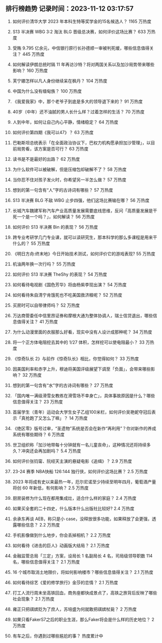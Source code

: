 
## 排行榜趋势 记录时间：2023-11-12 03:17:57
  
  1. 如何评价清华大学 2023 年本科生特等奖学金的15名候选人？ 1165 万热度
    
  2. S13 半决赛 WBG 3:2 淘汰 BLG 晋级总决赛，如何评价这场比赛？ 633 万热度
    
  3. 受贿 9.795 亿余元，中信银行原行长孙德顺一审被判死缓，哪些信息值得关注？ 445 万热度
    
  4. 如何解读伊朗总统时隔 11 年再访沙特？将对两国关系以及加沙局势带来哪些影响？ 160 万热度
    
  5. 芙宁娜怎样以凡人身份继续呆在枫丹？ 104 万热度
    
  6. 中国为什么没有缅甸族？ 100 万热度
    
  7. 《我爱我家》中，那个老爷子到底是多大的领导退下来的？ 91 万热度
    
  8. 40岁（中年）还不油腻的男人长什么样？过着怎样的生活？ 70 万热度
    
  9. 人到中年，如何让自己内心平静，情绪稳定？ 64 万热度
    
  10. 如何评价第四期《我可以47》？ 63 万热度
    
  11. 巴勒斯坦总统表示「在全面政治协议下，巴权力机构愿承担加沙管理」，以目前局势看，该方案是否可行？ 63 万热度
    
  12. 读书是不是最好的出路？ 62 万热度
    
  13. 为什么软件可以被破解，但是压缩包却破解不了？ 58 万热度
    
  14. 当你忍不住对孩子发火时，你希望另一半怎么做？ 57 万热度
    
  15. 想到的第一句含有“人”字的古诗词有哪些？ 57 万热度
    
  16. S13 半决赛 BLG 不敌 WBG 止步四强，他们这场比赛输在哪？ 56 万热度
    
  17. 长城汽车魏建军称汽车产业高质量发展需要底线思维，反问「高质量发展是干死一个是一个吗？」，如何解读？ 56 万热度
    
  18. 如何评价 S13 半决赛 Bin 的表现？ 56 万热度
    
  19. 跨专业考研学几门专业课，就可以读研究生，那本科学的那么多课程是用来干什么的？ 55 万热度
    
  20. 《明日方舟:终末地》今日开始技术测试，如何评价它的游戏表现? 55 万热度
    
  21. 机油两年换一次行吗？ 55 万热度
    
  22. 如何评价 S13 半决赛 TheShy 的表现？ 54 万热度
    
  23. 如何看待电视剧《国色芳华》将由杨紫李现出演？ 54 万热度
    
  24. 如何看待朱自清宁肯饿死也不吃美国救济粮呢？ 52 万热度
    
  25. 买房时可以自带律师吗？ 52 万热度
    
  26. 万达商管委任中信里昂证券和摩根大通为整体协调人，瑞士信贷退出，哪些信息值得关注？ 41 万热度
    
  27. 为什么动漫里面的衣服那么好看，现实中没有人设计成那种呢？ 34 万热度
    
  28. 将一个正方体电阻挖去其中的 1/27 体积，怎样挖可以使电阻最小？ 33 万热度
    
  29. 《惊奇队长 2》与前作《惊奇队长》相比，你觉得如何？ 33 万热度
    
  30. 因美国利率和赤字上升，穆迪将美国评级展望下调至「负面」，会带来哪些影响？ 32 万热度
    
  31. 想到的第一句含有“水”字的古诗词有哪些？ 27 万热度
    
  32. 「国内唯一满级滑雪女教练在滑雪场不幸身亡」，具体事故原因是什么？哪些信息值得关注？ 23 万热度
    
  33. 首届学生（青年）运动会大学生女子乙组100米栏，如何评价吴艳妮夺冠后表示「真抢跑了又怎么了嘛」？ 14 万热度
    
  34. 《绝区零》版号过审，“圣遗物”系统是否会在新作“再利用”？你对新作的养成系统有哪些期待？ 6 万热度
    
  35. 世卫组织称「加沙地带每十分钟就有一名儿童丧命」，这种情况还将持续多久？冲突还会再加剧吗？ 5.4 万热度
    
  36. 如何评价张钧甯、阮经天主演的悬疑电影《追缉》？ 2.9 万热度
    
  37. 23-24 赛季 NBA快船 126:144 独行侠，如何评价这场比赛？ 2.5 万热度
    
  38. 2023 年将成有史以来最热一年，厄尔尼诺至少持续至明年四月，葡萄酒产量将创 60 年新低，有何影响？ 2.5 万热度
    
  39. 厨房装修为什么现在都用集成灶，适合什么样的家庭？ 2.4 万热度
    
  40. 如果买全套的二十四史，什么版本什么出版社比较好? 2.4 万热度
    
  41. 余承东再谈 AEB，称只是小 case，没释放很多功能，如果释放了会更强，透露哪些信息？ 2.2 万热度
    
  42. 手机影像做到什么地步，你会丢掉相机？ 2.2 万热度
    
  43. 如何看待《进击的巨人》动画版大结局？ 2.1 万热度
    
  44. 金融监管总局「三定」方案，设局长 1 名副局长 4 名，司局级领导职数 114 名，哪些信息值得关注？ 2.1 万热度
    
  45. 16 个城市取消土地限价，将如何影响楼市？哪些信息值得关注？ 2.1 万热度
    
  46. 如何看待综艺《爱的修学旅行》金莎的恋情？ 2.1 万热度
    
  47. 打工人流行周末坐高铁回血，商务座都快成景点了，高铁之旅背后反映了哪些社会现象？ 2.1 万热度
    
  48. 雍正只把祺嫔贬为了庶人，苏培盛为何就敢把祺嫔杖毙？ 2 万热度
    
  49. 如果只看FakerS7之后的职业生涯，那么Faker将会是什么样的历史地位？ 2 万热度
    
  50. 有车之后，你遇到过哪些尴尬的事？ 热度累计中
    